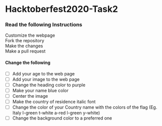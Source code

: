 # Hacktoberfest2020-Task2

### Read the following Instructions

Customize the webpage <br>
Fork the repository<br>
Make the changes<br>
Make a pull request

#### Change the following

- [ ] Add your age to the web page<br>
- [ ] Add your image to the web page<br>
- [ ] Change the heading color to purple<br>
- [ ] Make your name blue color<br>
- [ ] Center the image<br>
- [ ] Make the country of residence italic font<br>
- [ ] Change the color of your Country name with the colors of the flag (Eg. Italy I-green t-white a-red l-green y-white)<br>
- [ ] Change the background color to a preferred one<br>
